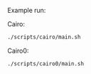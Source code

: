 Example run:

Cairo:
```bash
./scripts/cairo/main.sh
```

Cairo0:
```bash
./scripts/cairo0/main.sh
```
